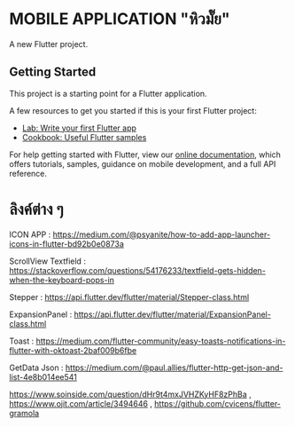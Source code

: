 # MOBILE APPLICATION "หิวมั๊ย" 

A new Flutter project.

## Getting Started

This project is a starting point for a Flutter application.

A few resources to get you started if this is your first Flutter project:

- [Lab: Write your first Flutter app](https://flutter.dev/docs/get-started/codelab)
- [Cookbook: Useful Flutter samples](https://flutter.dev/docs/cookbook)

For help getting started with Flutter, view our
[online documentation](https://flutter.dev/docs), which offers tutorials,
samples, guidance on mobile development, and a full API reference.

# ลิงค์ต่าง ๆ 

ICON APP : https://medium.com/@psyanite/how-to-add-app-launcher-icons-in-flutter-bd92b0e0873a

ScrollView Textfield : https://stackoverflow.com/questions/54176233/textfield-gets-hidden-when-the-keyboard-pops-in

Stepper : https://api.flutter.dev/flutter/material/Stepper-class.html

ExpansionPanel : https://api.flutter.dev/flutter/material/ExpansionPanel-class.html

Toast : https://medium.com/flutter-community/easy-toasts-notifications-in-flutter-with-oktoast-2baf009b6fbe

GetData Json : https://medium.com/@paul.allies/flutter-http-get-json-and-list-4e8b014ee541

https://www.soinside.com/question/dHr9t4mxJVHZKyHF8zPhBa , https://www.ojit.com/article/3494646 , https://github.com/cvicens/flutter-gramola
